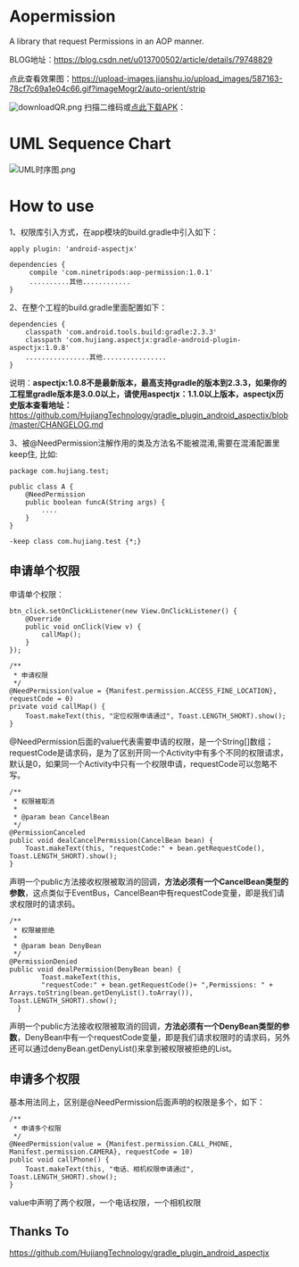 # Aopermission
A library that request Permissions in an AOP manner.

BLOG地址：https://blog.csdn.net/u013700502/article/details/79748829

点此查看效果图：https://upload-images.jianshu.io/upload_images/587163-78cf7c69a1e04c66.gif?imageMogr2/auto-orient/strip

![downloadQR.png](https://upload-images.jianshu.io/upload_images/587163-406bfe5d806d0b63.png?imageMogr2/auto-orient/strip%7CimageView2/2/w/1240)
扫描二维码或[点此下载APK](https://www.pgyer.com/6ThQ)：

# UML Sequence Chart

![UML时序图.png](https://upload-images.jianshu.io/upload_images/587163-2e0308c1dc5faaab.png?imageMogr2/auto-orient/strip%7CimageView2/2/w/1240)

# How to use
1、权限库引入方式，在app模块的build.gradle中引入如下：
```
apply plugin: 'android-aspectjx'

dependencies {
     compile 'com.ninetripods:aop-permission:1.0.1'
     ..........其他............
}
```
2、在整个工程的build.gradle里面配置如下：
```
dependencies {
    classpath 'com.android.tools.build:gradle:2.3.3'
    classpath 'com.hujiang.aspectjx:gradle-android-plugin-aspectjx:1.0.8'
    ................其他................
}
```
说明：**aspectjx:1.0.8不是最新版本，最高支持gradle的版本到2.3.3，如果你的工程里gradle版本是3.0.0以上，请使用aspectjx：1.1.0以上版本，aspectjx历史版本查看地址：**
https://github.com/HujiangTechnology/gradle_plugin_android_aspectjx/blob/master/CHANGELOG.md

3、被@NeedPermission注解作用的类及方法名不能被混淆,需要在混淆配置里keep住, 比如:
```
package com.hujiang.test;

public class A {
    @NeedPermission
    public boolean funcA(String args) {
        ....
    }
}

-keep class com.hujiang.test {*;}
```

## 申请单个权限
申请单个权限：
```
btn_click.setOnClickListener(new View.OnClickListener() {
    @Override
    public void onClick(View v) {
        callMap();
    }
});

/**
 * 申请权限
 */
@NeedPermission(value = {Manifest.permission.ACCESS_FINE_LOCATION}, requestCode = 0)
private void callMap() {
    Toast.makeText(this, "定位权限申请通过", Toast.LENGTH_SHORT).show();
}
```
@NeedPermission后面的value代表需要申请的权限，是一个String[]数组；requestCode是请求码，是为了区别开同一个Activity中有多个不同的权限请求，默认是0，如果同一个Activity中只有一个权限申请，requestCode可以忽略不写。

```
/**
 * 权限被取消
 *
 * @param bean CancelBean
 */
@PermissionCanceled
public void dealCancelPermission(CancelBean bean) {
    Toast.makeText(this, "requestCode:" + bean.getRequestCode(), Toast.LENGTH_SHORT).show();
}
```
声明一个public方法接收权限被取消的回调，**方法必须有一个CancelBean类型的参数**，这点类似于EventBus，CancelBean中有requestCode变量，即是我们请求权限时的请求码。
```
/**
 * 权限被拒绝
 *
 * @param bean DenyBean
 */
@PermissionDenied
public void dealPermission(DenyBean bean) {
        Toast.makeText(this, 
        "requestCode:" + bean.getRequestCode()+ ",Permissions: " + Arrays.toString(bean.getDenyList().toArray()), Toast.LENGTH_SHORT).show();
  }
```
声明一个public方法接收权限被取消的回调，**方法必须有一个DenyBean类型的参数**，DenyBean中有一个requestCode变量，即是我们请求权限时的请求码，另外还可以通过denyBean.getDenyList()来拿到被权限被拒绝的List。

## 申请多个权限

基本用法同上，区别是@NeedPermission后面声明的权限是多个，如下：
```
/**
 * 申请多个权限
 */
@NeedPermission(value = {Manifest.permission.CALL_PHONE, Manifest.permission.CAMERA}, requestCode = 10)
public void callPhone() {
    Toast.makeText(this, "电话、相机权限申请通过", Toast.LENGTH_SHORT).show();
}
```
value中声明了两个权限，一个电话权限，一个相机权限

## Thanks To
https://github.com/HujiangTechnology/gradle_plugin_android_aspectjx
